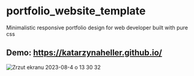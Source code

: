 # portfolio_website_template
Minimalistic responsive portfolio design for web developer built with pure css
## Demo: https://katarzynaheller.github.io/

![Zrzut ekranu 2023-08-4 o 13 30 32](https://github.com/katarzynaheller/portfolio_website_template/assets/110901739/b375a74b-b861-47ad-ad76-362bced2ddbc)
